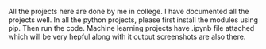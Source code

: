 All the projects here are done by me in college. I have documented all the projects well. 
In all the python projects, please first install the modules using pip. Then run the code.
Machine learning projects have .ipynb file attached which will be very hepful along with it output screenshots are also there.


